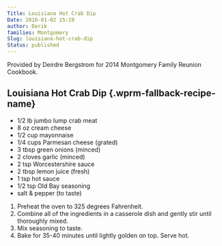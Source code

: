 ```yaml
---
Title: Louisiana Hot Crab Dip
Date: 2016-01-02 15:19
author: Derik
families: Montgomery
Slug: louisiana-hot-crab-dip
Status: published
---
```


Provided by Deirdre Bergstrom for 2014 Montgomery Family Reunion Cookbook. <!--WPRM Recipe 192-->

<div class="wprm-fallback-recipe">

Louisiana Hot Crab Dip {.wprm-fallback-recipe-name}
----------------------

<div class="wprm-fallback-recipe-ingredients">

-   1/2 lb jumbo lump crab meat
-   8 oz cream cheese
-   1/2 cup mayonnaise
-   1/4 cups Parmesan cheese (grated)
-   3 tbsp green onions (minced)
-   2 cloves garlic (minced)
-   2 tsp Worcestershire sauce
-   2 tbsp lemon juice (fresh)
-   1 tsp hot sauce
-   1/2 tsp Old Bay seasoning
-   salt & pepper (to taste)

</div>

<div class="wprm-fallback-recipe-instructions">

1.  Preheat the oven to 325 degrees Fahrenheit.
2.  Combine all of the ingredients in a casserole dish and gently stir until thoroughly mixed.
3.  Mix seasoning to taste.
4.  Bake for 35-40 minutes until lightly golden on top. Serve hot.

</div>

<div class="wprm-fallback-recipe-notes">

</div>

</div>

<!--End WPRM Recipe-->
